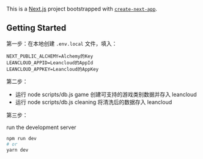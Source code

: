 This is a [Next.js](https://nextjs.org/) project bootstrapped with [`create-next-app`](https://github.com/vercel/next.js/tree/canary/packages/create-next-app).

## Getting Started

第一步：在本地创建 `.env.local` 文件，填入：

```
NEXT_PUBLIC_ALCHEMY=Alchemy的Key
LEANCLOUD_APPID=Leancloud的AppId
LEANCLOUD_APPKEY=Leancloud的AppKey
```

第二步：

- 运行 node scripts/db.js game 创建可支持的游戏类别数据并存入 leancloud
- 运行 node scripts/db.js cleaning 将清洗后的数据存入 leancloud

第三步：

run the development server

```bash
npm run dev
# or
yarn dev
```